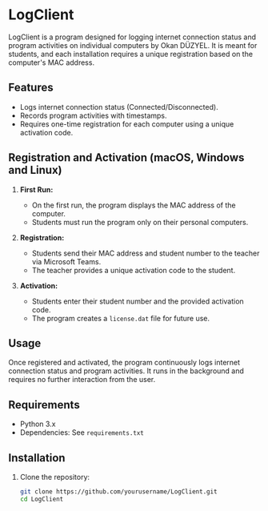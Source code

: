 # LogClient

LogClient is a program designed for logging internet connection status and program activities on individual computers by Okan DÜZYEL. It is meant for students, and each installation requires a unique registration based on the computer's MAC address.

## Features

- Logs internet connection status (Connected/Disconnected).
- Records program activities with timestamps.
- Requires one-time registration for each computer using a unique activation code.

## Registration and Activation (macOS, Windows and Linux)

1. **First Run:**
    - On the first run, the program displays the MAC address of the computer.
    - Students must run the program only on their personal computers.

2. **Registration:**
    - Students send their MAC address and student number to the teacher via Microsoft Teams.
    - The teacher provides a unique activation code to the student.

3. **Activation:**
    - Students enter their student number and the provided activation code.
    - The program creates a `license.dat` file for future use.

## Usage

Once registered and activated, the program continuously logs internet connection status and program activities. It runs in the background and requires no further interaction from the user.

## Requirements

- Python 3.x
- Dependencies: See `requirements.txt`

## Installation

1. Clone the repository:

   ```bash
   git clone https://github.com/yourusername/LogClient.git
   cd LogClient
